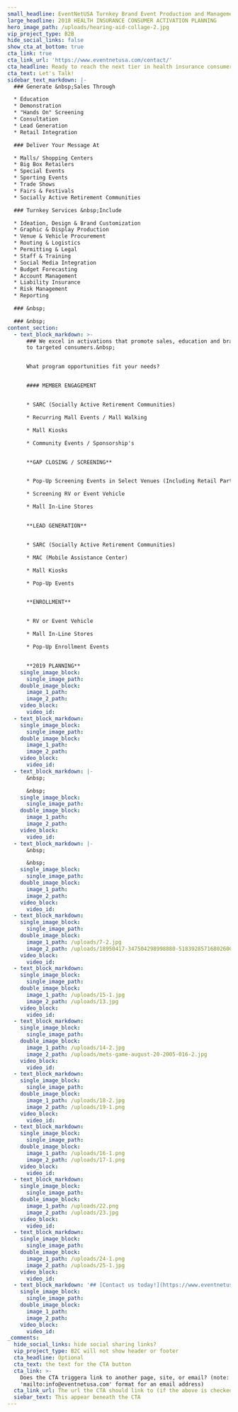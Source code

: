 ```yaml
---
small_headline: EventNetUSA Turnkey Brand Event Production and Management
large_headline: 2018 HEALTH INSURANCE CONSUMER ACTIVATION PLANNING
hero_image_path: /uploads/hearing-aid-collage-2.jpg
vip_project_type: B2B
hide_social_links: false
show_cta_at_bottom: true
cta_link: true
cta_link_url: 'https://www.eventnetusa.com/contact/'
cta_headline: Ready to reach the next tier in health insurance consumer marketing?
cta_text: Let's Talk!
sidebar_text_markdown: |-
  ### Generate &nbsp;Sales Through

  * Education
  * Demonstration
  * "Hands On" Screening
  * Consultation
  * Lead Generation
  * Retail Integration

  ### Deliver Your Message At

  * Malls/ Shopping Centers
  * Big Box Retailers
  * Special Events
  * Sporting Events
  * Trade Shows
  * Fairs & Festivals
  * Socially Active Retirement Communities

  ### Turnkey Services &nbsp;Include

  * Ideation, Design & Brand Customization
  * Graphic & Display Production
  * Venue & Vehicle Procurement
  * Routing & Logistics
  * Permitting & Legal
  * Staff & Training
  * Social Media Integration
  * Budget Forecasting
  * Account Management
  * Liability Insurance
  * Risk Management
  * Reporting

  ### &nbsp;

  ### &nbsp;
content_section:
  - text_block_markdown: >-
      ### We excel in activations that promote sales, education and brand reach
      to targeted consumers.&nbsp;


      What program opportunities fit your needs?


      #### MEMBER ENGAGEMENT


      * SARC (Socially Active Retirement Communities)

      * Recurring Mall Events / Mall Walking

      * Mall Kiosks

      * Community Events / Sponsorship's


      **GAP CLOSING / SCREENING**


      * Pop-Up Screening Events in Select Venues (Including Retail Partners)

      * Screening RV or Event Vehicle

      * Mall In-Line Stores


      **LEAD GENERATION**


      * SARC (Socially Active Retirement Communities)

      * MAC (Mobile Assistance Center)

      * Mall Kiosks

      * Pop-Up Events


      **ENROLLMENT**


      * RV or Event Vehicle

      * Mall In-Line Stores

      * Pop-Up Enrollment Events


      **2019 PLANNING**
    single_image_block:
      single_image_path:
    double_image_block:
      image_1_path:
      image_2_path:
    video_block:
      video_id:
  - text_block_markdown:
    single_image_block:
      single_image_path:
    double_image_block:
      image_1_path:
      image_2_path:
    video_block:
      video_id:
  - text_block_markdown: |-
      &nbsp;

      &nbsp;
    single_image_block:
      single_image_path:
    double_image_block:
      image_1_path:
      image_2_path:
    video_block:
      video_id:
  - text_block_markdown: |-
      &nbsp;

      &nbsp;
    single_image_block:
      single_image_path:
    double_image_block:
      image_1_path:
      image_2_path:
    video_block:
      video_id:
  - text_block_markdown:
    single_image_block:
      single_image_path:
    double_image_block:
      image_1_path: /uploads/7-2.jpg
      image_2_path: /uploads/18950417-347504298998880-5183928571680260096-n.jpg
    video_block:
      video_id:
  - text_block_markdown:
    single_image_block:
      single_image_path:
    double_image_block:
      image_1_path: /uploads/15-1.jpg
      image_2_path: /uploads/13.jpg
    video_block:
      video_id:
  - text_block_markdown:
    single_image_block:
      single_image_path:
    double_image_block:
      image_1_path: /uploads/14-2.jpg
      image_2_path: /uploads/mets-game-august-20-2005-016-2.jpg
    video_block:
      video_id:
  - text_block_markdown:
    single_image_block:
      single_image_path:
    double_image_block:
      image_1_path: /uploads/18-2.jpg
      image_2_path: /uploads/19-1.png
    video_block:
      video_id:
  - text_block_markdown:
    single_image_block:
      single_image_path:
    double_image_block:
      image_1_path: /uploads/16-1.png
      image_2_path: /uploads/17-1.png
    video_block:
      video_id:
  - text_block_markdown:
    single_image_block:
      single_image_path:
    double_image_block:
      image_1_path: /uploads/22.png
      image_2_path: /uploads/23.jpg
    video_block:
      video_id:
  - text_block_markdown:
    single_image_block:
      single_image_path:
    double_image_block:
      image_1_path: /uploads/24-1.png
      image_2_path: /uploads/25-1.jpg
    video_block:
      video_id:
  - text_block_markdown: '## [Contact us today!](https://www.eventnetusa.com/contact/)'
    single_image_block:
      single_image_path:
    double_image_block:
      image_1_path:
      image_2_path:
    video_block:
      video_id:
_comments:
  hide_social_links: hide social sharing links?
  vip_project_type: B2C will not show header or footer
  cta_headline: Optional
  cta_text: the text for the CTA button
  cta_link: >-
    Does the CTA triggera link to another page, site, or email? (note: use
    'mailto:info@eventnetusa.com' format for an email address)
  cta_link_url: The url the CTA should link to (if the above is checked)
  siebar_text: This appear beneath the CTA
---
```

